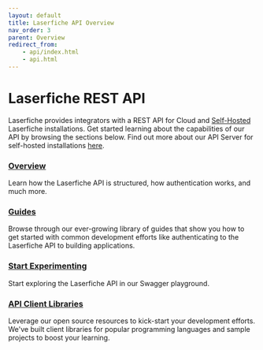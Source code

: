 ```yaml
---
layout: default
title: Laserfiche API Overview
nav_order: 3
parent: Overview
redirect_from:
    - api/index.html
    - api.html
---
```

<!--Copyright (c) Laserfiche.
Licensed under the MIT License. See LICENSE in the project root for license information.-->

# Laserfiche REST API

Laserfiche provides integrators with a REST API for Cloud and [Self-Hosted](/api/server/index.html) Laserfiche installations.  Get started learning about the capabilities of our API by browsing the sections below.  Find out more about our API Server for self-hosted installations [here](/api/server/index.html).


### [Overview](/guides/guide_overview-of-the-laserfiche-api.html)

Learn how the Laserfiche API is structured, how authentication works, and much more.

### [Guides](/guides/index.html)

Browse through our ever-growing library of guides that show you how to get started with common development efforts like authenticating to the Laserfiche API to building applications.

### [Start Experimenting](playground.html)

Start exploring the Laserfiche API in our Swagger playground.

### [API Client Libraries](/libraries/index.html)

Leverage our open source resources to kick-start your development efforts.  We've built client libraries for popular programming languages and sample projects to boost your learning.